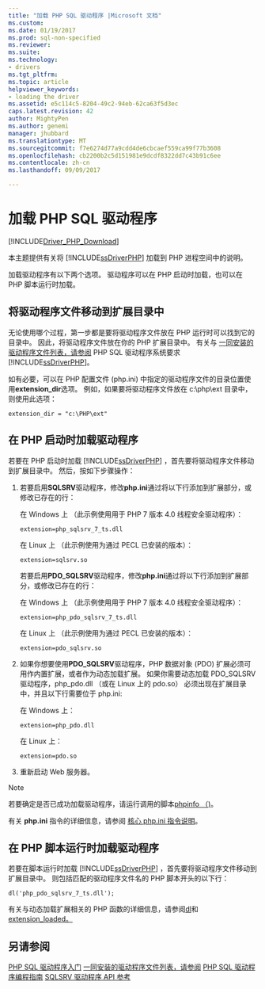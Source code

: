 ```yaml
---
title: "加载 PHP SQL 驱动程序 |Microsoft 文档"
ms.custom: 
ms.date: 01/19/2017
ms.prod: sql-non-specified
ms.reviewer: 
ms.suite: 
ms.technology:
- drivers
ms.tgt_pltfrm: 
ms.topic: article
helpviewer_keywords:
- loading the driver
ms.assetid: e5c114c5-8204-49c2-94eb-62ca63f5d3ec
caps.latest.revision: 42
author: MightyPen
ms.author: genemi
manager: jhubbard
ms.translationtype: MT
ms.sourcegitcommit: f7e6274d77a9cdd4de6cbcaef559ca99f77b3608
ms.openlocfilehash: cb2200b2c5d151981e9dcdf8322dd7c43b91c6ee
ms.contentlocale: zh-cn
ms.lasthandoff: 09/09/2017

---
```

# <a name="loading-the-php-sql-driver"></a>加载 PHP SQL 驱动程序
[!INCLUDE[Driver_PHP_Download](../../includes/driver_php_download.md)]

本主题提供有关将 [!INCLUDE[ssDriverPHP](../../includes/ssdriverphp_md.md)] 加载到 PHP 进程空间中的说明。  
  
加载驱动程序有以下两个选项。 驱动程序可以在 PHP 启动时加载，也可以在 PHP 脚本运行时加载。  
  
## <a name="moving-the-driver-file-into-your-extension-directory"></a>将驱动程序文件移动到扩展目录中  
无论使用哪个过程，第一步都是要将驱动程序文件放在 PHP 运行时可以找到它的目录中。 因此，将驱动程序文件放在你的 PHP 扩展目录中。 有关与 [一同安装的驱动程序文件列表，请参阅](../../connect/php/system-requirements-for-the-php-sql-driver.md) PHP SQL 驱动程序系统要求 [!INCLUDE[ssDriverPHP](../../includes/ssdriverphp_md.md)]。  
  
如有必要，可以在 PHP 配置文件 (php.ini) 中指定的驱动程序文件的目录位置使用**extension_dir**选项。 例如，如果要将驱动程序文件放在 c:\php\ext 目录中，则使用此选项：  
  
```  
extension_dir = "c:\PHP\ext"  
```  
  
## <a name="loading-the-driver-at-php-startup"></a>在 PHP 启动时加载驱动程序  
若要在 PHP 启动时加载 [!INCLUDE[ssDriverPHP](../../includes/ssdriverphp_md.md)] ，首先要将驱动程序文件移动到扩展目录中。 然后，按如下步骤操作：  
  
1.  若要启用**SQLSRV**驱动程序，修改**php.ini**通过将以下行添加到扩展部分，或修改已存在的行：  
  
    在 Windows 上 （此示例使用用于 PHP 7 版本 4.0 线程安全驱动程序）： 
    ```  
    extension=php_sqlsrv_7_ts.dll  
    ```  
    在 Linux 上 （此示例使用为通过 PECL 已安装的版本）： 
    ```  
    extension=sqlsrv.so  
    ```  
    若要启用**PDO_SQLSRV**驱动程序，修改**php.ini**通过将以下行添加到扩展部分，或修改已存在的行：  
  
    在 Windows 上 （此示例使用用于 PHP 7 版本 4.0 线程安全驱动程序）：
    ```  
    extension=php_pdo_sqlsrv_7_ts.dll  
    ```  
    在 Linux 上 （此示例使用为通过 PECL 已安装的版本）：
    ```  
    extension=pdo_sqlsrv.so  
    ```  
  
2.  如果你想要使用**PDO_SQLSRV**驱动程序，PHP 数据对象 (PDO) 扩展必须可用作内置扩展，或者作为动态加载扩展。 如果你需要动态加载 PDO_SQLSRV 驱动程序，php_pdo.dll （或在 Linux 上的 pdo.so） 必须出现在扩展目录中，并且以下行需要位于 php.ini:

    在 Windows 上：  
    ```
    extension=php_pdo.dll  
    ```  
    在 Linux 上：  
    ```
    extension=pdo.so  
    ```  
  
3.  重新启动 Web 服务器。  
  
> [!NOTE]  
> 若要确定是否已成功加载驱动程序，请运行调用的脚本[phpinfo （)](http://go.microsoft.com/fwlink/?LinkId=108678)。  
  
有关 **php.ini** 指令的详细信息，请参阅 [核心 php.ini 指令说明](http://go.microsoft.com/fwlink/?LinkId=105817)。  
  
## <a name="loading-the-driver-at-php-script-runtime"></a>在 PHP 脚本运行时加载驱动程序  
若要在脚本运行时加载 [!INCLUDE[ssDriverPHP](../../includes/ssdriverphp_md.md)] ，首先要将驱动程序文件移动到扩展目录中。 则包括匹配的驱动程序文件名的 PHP 脚本开头的以下行：  
  
```  
dl('php_pdo_sqlsrv_7_ts.dll');  
```  
  
有关与动态加载扩展相关的 PHP 函数的详细信息，请参阅[dl](http://go.microsoft.com/fwlink/?LinkId=105818)和[extension_loaded。](http://go.microsoft.com/fwlink/?LinkId=105819)  
  
## <a name="see-also"></a>另请参阅  
[PHP SQL 驱动程序入门](../../connect/php/getting-started-with-the-php-sql-driver.md)
[一同安装的驱动程序文件列表，请参阅](../../connect/php/system-requirements-for-the-php-sql-driver.md)
[PHP SQL 驱动程序编程指南](../../connect/php/programming-guide-for-php-sql-driver.md)
[SQLSRV 驱动程序 API 参考](../../connect/php/sqlsrv-driver-api-reference.md)  
  

